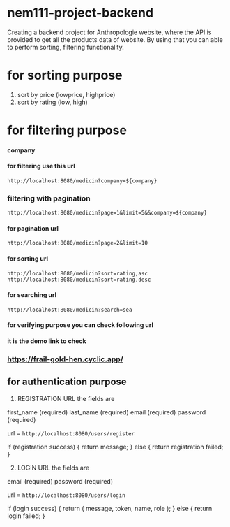 # nem111-project-backend
Creating a backend project for Anthropologie website, where the API is provided to get all the products data of website. By using that you can able to perform sorting, filtering functionality.


# for sorting purpose
1. sort by price (lowprice, highprice)
2. sort by rating (low, high)



# for filtering purpose
#### company

 


#### for filtering use this url
`http://localhost:8080/medicin?company=${company}`

### filtering with pagination
`http://localhost:8080/medicin?page=1&limit=5&&company=${company}`

#### for pagination url
`http://localhost:8080/medicin?page=2&limit=10`

#### for sorting url 
`http://localhost:8080/medicin?sort=rating,asc`
`http://localhost:8080/medicin?sort=rating,desc`

<!-- `http://localhost:8080/medicin?page=1&limit=5&&company=Durian&sort=rating,desc` -->

#### for searching url
`http://localhost:8080/medicin?search=sea`




 



#### for verifying purpose you can check following url

#### it is the demo link to check

### https://frail-gold-hen.cyclic.app/
 







## for authentication purpose 

1. REGISTRATION URL 
the fields are 

first_name (required)
last_name (required)
email (required)
password (required)
 

url = `http://localhost:8080/users/register`

if (registration success) {
    return message;
} else {
    return registration failed;
}



2. LOGIN URL
the fields are

email (required)
password (required)

url = `http://localhost:8080/users/login`


if (login success) {
    return ( message, token, name, role );
} else {
    return login failed;
}